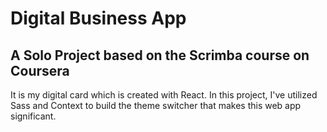 # Digital Business App
## A Solo Project based on the Scrimba course on Coursera

It is my digital card which is created with React. In this project, I've utilized Sass and Context to build the theme switcher that makes this web app significant.
